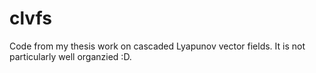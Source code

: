 # clvfs
Code from my thesis work on cascaded Lyapunov vector fields. It is not particularly well organzied :D.
